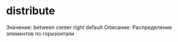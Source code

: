 # distribute

Значение: between center right default
Описание: Распределение элементов по горизонтали